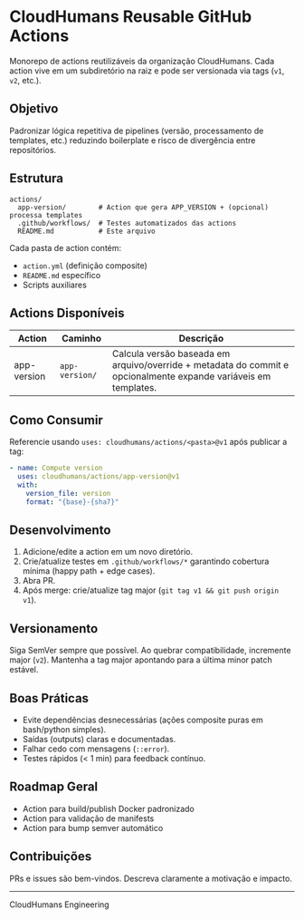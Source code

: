 # CloudHumans Reusable GitHub Actions

Monorepo de actions reutilizáveis da organização CloudHumans. Cada action vive em um subdiretório na raiz e pode ser versionada via tags (`v1`, `v2`, etc.).

## Objetivo
Padronizar lógica repetitiva de pipelines (versão, processamento de templates, etc.) reduzindo boilerplate e risco de divergência entre repositórios.

## Estrutura

```
actions/
  app-version/        # Action que gera APP_VERSION + (opcional) processa templates
  .github/workflows/  # Testes automatizados das actions
  README.md           # Este arquivo
```

Cada pasta de action contém:
- `action.yml` (definição composite)
- `README.md` específico
- Scripts auxiliares

## Actions Disponíveis

| Action | Caminho | Descrição |
|--------|---------|-----------|
| app-version | `app-version/` | Calcula versão baseada em arquivo/override + metadata do commit e opcionalmente expande variáveis em templates. |

## Como Consumir

Referencie usando `uses: cloudhumans/actions/<pasta>@v1` após publicar a tag:

```yaml
- name: Compute version
  uses: cloudhumans/actions/app-version@v1
  with:
    version_file: version
    format: "{base}-{sha7}"
```

## Desenvolvimento

1. Adicione/edite a action em um novo diretório.
2. Crie/atualize testes em `.github/workflows/*` garantindo cobertura mínima (happy path + edge cases).
3. Abra PR.
4. Após merge: crie/atualize tag major (`git tag v1 && git push origin v1`).

## Versionamento

Siga SemVer sempre que possível. Ao quebrar compatibilidade, incremente major (`v2`). Mantenha a tag major apontando para a última minor patch estável.

## Boas Práticas
- Evite dependências desnecessárias (ações composite puras em bash/python simples).
- Saídas (outputs) claras e documentadas.
- Falhar cedo com mensagens (`::error`).
- Testes rápidos (< 1 min) para feedback contínuo.

## Roadmap Geral
- Action para build/publish Docker padronizado
- Action para validação de manifests
- Action para bump semver automático

## Contribuições
PRs e issues são bem-vindos. Descreva claramente a motivação e impacto.

---
CloudHumans Engineering